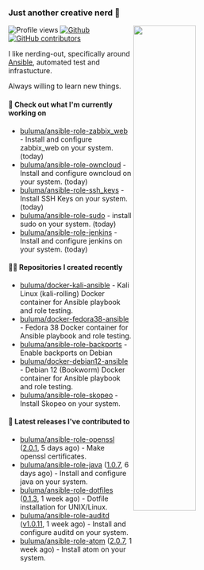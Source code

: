 ### Just another creative nerd 👋


![Profile views](https://gpvc.arturio.dev/buluma) <a href="https://gitstats.me/buluma">
  <img align="right" src="https://github-readme-stats.vercel.app/api?username=buluma&theme=gotham&show_icons=true" width="50%"/>
</a>
[![Github](https://img.shields.io/badge/-buluma-black?style=flat&labelColor=black&logo=github&logoColor=white&include_all_commits=true&count_private=true)](https://gitstats.me/buluma)
[![GitHub contributors](https://img.shields.io/github/contributors/buluma/badges.svg)](https://GitHub.com/buluma/badges/graphs/contributors/)

I like nerding-out, specifically around [Ansible](https://github.com/ansible/ansible), automated test and infrastucture.

Always willing to learn new things.

#### 👷 Check out what I'm currently working on

- [buluma/ansible-role-zabbix_web](https://github.com/buluma/ansible-role-zabbix_web) - Install and configure zabbix_web on your system. (today)
- [buluma/ansible-role-owncloud](https://github.com/buluma/ansible-role-owncloud) - Install and configure owncloud on your system. (today)
- [buluma/ansible-role-ssh_keys](https://github.com/buluma/ansible-role-ssh_keys) - Install SSH Keys on your system. (today)
- [buluma/ansible-role-sudo](https://github.com/buluma/ansible-role-sudo) - install sudo on your system. (today)
- [buluma/ansible-role-jenkins](https://github.com/buluma/ansible-role-jenkins) - Install and configure jenkins on your system. (today)

#### 👨‍💻 Repositories I created recently

- [buluma/docker-kali-ansible](https://github.com/buluma/docker-kali-ansible) - Kali Linux (kali-rolling) Docker container for Ansible playbook and role testing. 
- [buluma/docker-fedora38-ansible](https://github.com/buluma/docker-fedora38-ansible) - Fedora 38 Docker container for Ansible playbook and role testing.
- [buluma/ansible-role-backports](https://github.com/buluma/ansible-role-backports) - Enable backports on Debian
- [buluma/docker-debian12-ansible](https://github.com/buluma/docker-debian12-ansible) - Debian 12 (Bookworm) Docker container for Ansible playbook and role testing.
- [buluma/ansible-role-skopeo](https://github.com/buluma/ansible-role-skopeo) - Install Skopeo on your system.

#### 🚀 Latest releases I've contributed to

- [buluma/ansible-role-openssl](https://github.com/buluma/ansible-role-openssl) ([2.0.1](https://github.com/buluma/ansible-role-openssl/releases/tag/2.0.1), 5 days ago) - Make openssl certificates.
- [buluma/ansible-role-java](https://github.com/buluma/ansible-role-java) ([1.0.7](https://github.com/buluma/ansible-role-java/releases/tag/1.0.7), 6 days ago) - Install and configure java on your system.
- [buluma/ansible-role-dotfiles](https://github.com/buluma/ansible-role-dotfiles) ([0.1.3](https://github.com/buluma/ansible-role-dotfiles/releases/tag/0.1.3), 1 week ago) - Dotfile installation for UNIX/Linux.
- [buluma/ansible-role-auditd](https://github.com/buluma/ansible-role-auditd) ([v1.0.11](https://github.com/buluma/ansible-role-auditd/releases/tag/v1.0.11), 1 week ago) - Install and configure auditd on your system.
- [buluma/ansible-role-atom](https://github.com/buluma/ansible-role-atom) ([2.0.7](https://github.com/buluma/ansible-role-atom/releases/tag/2.0.7), 1 week ago) - Install atom on your system.


